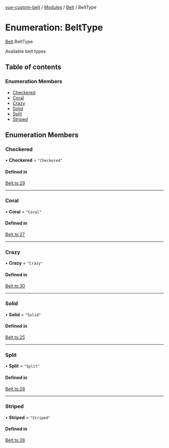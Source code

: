[vue-custom-belt](../README.md) / [Modules](../modules.md) / [Belt](../modules/Belt.md) / BeltType

# Enumeration: BeltType

[Belt](../modules/Belt.md).BeltType

Available belt types

## Table of contents

### Enumeration Members

- [Checkered](Belt.BeltType.md#checkered)
- [Coral](Belt.BeltType.md#coral)
- [Crazy](Belt.BeltType.md#crazy)
- [Solid](Belt.BeltType.md#solid)
- [Split](Belt.BeltType.md#split)
- [Striped](Belt.BeltType.md#striped)

## Enumeration Members

### Checkered

• **Checkered** = `"Checkered"`

#### Defined in

[Belt.ts:29](https://github.com/jeffholst/vue-custom-belt/blob/98d6c2b/src/Belt.ts#L29)

---

### Coral

• **Coral** = `"Coral"`

#### Defined in

[Belt.ts:27](https://github.com/jeffholst/vue-custom-belt/blob/98d6c2b/src/Belt.ts#L27)

---

### Crazy

• **Crazy** = `"Crazy"`

#### Defined in

[Belt.ts:30](https://github.com/jeffholst/vue-custom-belt/blob/98d6c2b/src/Belt.ts#L30)

---

### Solid

• **Solid** = `"Solid"`

#### Defined in

[Belt.ts:25](https://github.com/jeffholst/vue-custom-belt/blob/98d6c2b/src/Belt.ts#L25)

---

### Split

• **Split** = `"Split"`

#### Defined in

[Belt.ts:28](https://github.com/jeffholst/vue-custom-belt/blob/98d6c2b/src/Belt.ts#L28)

---

### Striped

• **Striped** = `"Striped"`

#### Defined in

[Belt.ts:26](https://github.com/jeffholst/vue-custom-belt/blob/98d6c2b/src/Belt.ts#L26)
